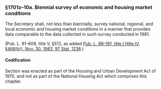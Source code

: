 ### §1701z–10a. Biennial survey of economic and housing market conditions ###

The Secretary shall, not less than biennially, survey national, regional, and local economic and housing market conditions in a manner that provides data comparable to the data collected in such survey conducted in 1981.

(Pub. L. 91–609, title V, §512, as added [Pub. L. 98–181, title I [title IV, §466(b)], Nov. 30, 1983, 97 Stat. 1236](/statviewer.htm?volume=97&page=1236).)

#### Codification ####

Section was enacted as part of the Housing and Urban Development Act of 1970, and not as part of the National Housing Act which comprises this chapter.